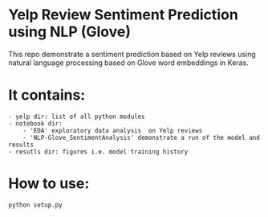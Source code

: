 # Yelp Review Sentiment Prediction using NLP (Glove)
This repo demonstrate a sentiment prediction based on Yelp reviews using natural language processing based on Glove word embeddings in Keras.

# It contains:
    - yelp dir: list of all python modules
    - notebook dir: 
        - 'EDA' exploratory data analysis  on Yelp reviews
        - 'NLP-Glove_SentimentAnalysis' demonstrate a run of the model and results
    - resutls dir: figures i.e. model training history

#  How to use:
    python setup.py
